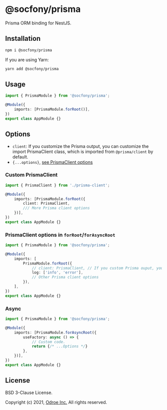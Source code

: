 # @socfony/prisma

Prisma ORM binding for NestJS.

## Installation

```bash
npm i @socfony/prisma
```

If you are using Yarn:

```bash
yarn add @socfony/prisma
```

## Usage

```ts
import { PrismaModule } from '@socfony/prisma';

@Module({
    imports: [PrismaModule.forRoot()],
})
export class AppModule {}
```

## Options

 - `client`: If you customize the Prisma output, you can customize the import PrismaClient class, which is imported from `@prisma/client` by default.
 - `{...options}`, [see PrismaClient options](https://www.prisma.io/docs/reference/api-reference/prisma-client-reference#prismaclient)

 ### Custom PrismaClient

 ```ts
 import { PrismaClient } from './prisma-client';

 @Module({
     imports: [PrismaModule.forRoot({
         client: PrismaClient,
         /// More Prisma client options
     })],
 })
 export class AppModule {}
 ```

 ### PrismaClient options in `forRoot`/`forAsyncRoot`

 ```ts
 import { PrismaModule } from '@socfony/prisma';

 @Module({
     imports: [
         PrismaModule.forRoot({
             // client: PrismaClient, // If you custom Prisma ouput, you can customize the import PrismaClient class, which is imported from `@prisma/client` by default.`
             log: ['info', 'error'],
             // Other Prisma client options
         }),
     ],
 })
 export class AppModule {}
 ```

 ### Async

 ```ts
 import { PrismaModule } from '@socfony/prisma';
 
 @Module({
     imports: [PrismaModule.forAsyncRoot({
         useFactory: async () => {
             // Custom code.
             return {/* ...Options */}
         },
     })],
 })
 export class AppModule {}
 ```

## License

BSD 3-Clause License.

Copyright (c) 2021, [Odroe Inc.](https://odroe.com)
All rights reserved.
